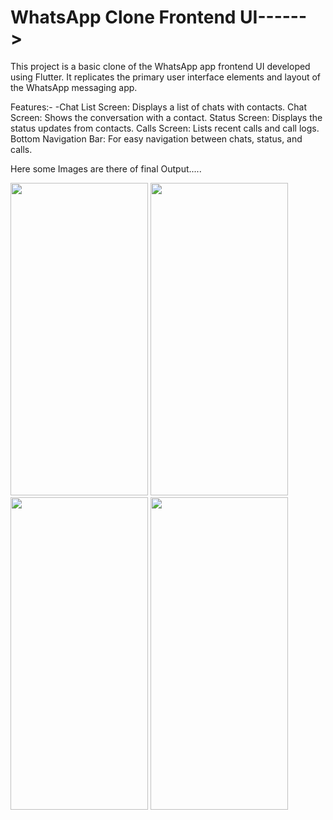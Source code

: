 # WhatsApp Clone Frontend UI------>
This project is a basic clone of the WhatsApp app frontend UI developed using Flutter. It replicates the primary user interface elements and layout of the WhatsApp messaging app.

Features:-
-Chat List Screen: Displays a list of chats with contacts.
Chat Screen: Shows the conversation with a contact.
Status Screen: Displays the status updates from contacts.
Calls Screen: Lists recent calls and call logs.
Bottom Navigation Bar: For easy navigation between chats, status, and calls.

Here some Images are there of final Output.....

<img src = "https://github.com/user-attachments/assets/9a0f1ee7-d373-4899-baaf-774bd412fc02" height="500" width="220"/> 
<img src = "https://github.com/user-attachments/assets/d15ddec1-23e6-471b-9adb-0ab139e3133d" height="500" width="220"/>
<img src = "https://github.com/user-attachments/assets/ba04e199-28dc-4942-9032-cdfb4f100631" height="500" width="220"/> 
<img src = "https://github.com/user-attachments/assets/e8c56610-b3a7-4bf6-9219-e80013d0e3d0"  height="500" width="220"/> 






